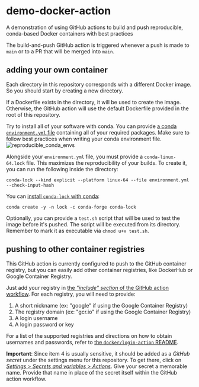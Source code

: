 # demo-docker-action
A demonstration of using GitHub actions to build and push reproducible, conda-based Docker containers with best practices

The build-and-push GitHub action is triggered whenever a push is made to `main` or to a PR that will be merged into `main`.

## adding your own container
Each directory in this repository corresponds with a different Docker image. So you should start by creating a new directory.

If a Dockerfile exists in the directory, it will be used to create the image. Otherwise, the GitHub action will use the default Dockerfile provided in the root of this repository.

Try to install all of your software with conda. You can provide [a conda `environment.yml` file](https://conda.io/projects/conda/en/latest/user-guide/tasks/manage-environments.html#create-env-file-manually) containing all of your required packages. Make sure to follow best practices when writing your conda environment file.
![reproducible_conda_envs](https://github.com/aryarm/demo-docker-action/assets/23412689/791efa84-53dd-4fca-8ea8-8c7029c0528b)

Alongside your `environment.yml` file, you must provide a `conda-linux-64.lock` file. This maximizes the reproducibility of your builds. To create it, you can run the following inside the directory:
```
conda-lock --kind explicit --platform linux-64 --file environment.yml --check-input-hash
```
You can [install `conda-lock` with conda](https://anaconda.org/conda-forge/conda-lock):
```
conda create -y -n lock -c conda-forge conda-lock
```

Optionally, you can provide a `test.sh` script that will be used to test the image before it's pushed. The script will be executed from its directory. Remember to mark it as executable via `chmod u+x test.sh`.

## pushing to other container registries
This GitHub action is currently configured to push to the GitHub container registry, but you can easily add other container registries, like DockerHub or Google Container Registry.

Just add your registry in [the *"include" section* of the GitHub action workflow](https://github.com/aryarm/demo-docker-action/blob/2850ce9b/.github/workflows/docker.yml#L53-L54). For each registry, you will need to provide:
1. A short nickname (ex: "google" if using the Google Container Registry)
2. The registry domain (ex: "gcr.io" if using the Google Container Registry)
3. A login username
4. A login password or key

For a list of the supported registries and directions on how to obtain usernames and passwords, refer to [the `docker/login-action` README](https://github.com/docker/login-action?tab=readme-ov-file#about).

**Important**: Since item 4 is usually sensitive, it should be added as a _GitHub secret_ under the settings menu for this repository. To get there, click on [_Settings_ > _Secrets and variables_ > _Actions_](../../settings/secrets/actions#repository-secrets). Give your secret a memorable name. Provide that name in place of the secret itself within the GitHub action workflow.
